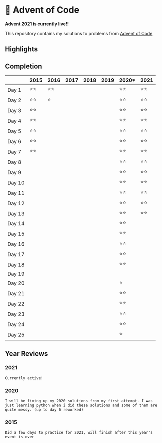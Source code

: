 # :christmas_tree: Advent of Code

**Advent 2021 is currently live!!**

This repository contains my solutions to problems from [Advent of Code](https://adventofcode.com/)

## Highlights

## Completion

|        |    2015    |    2016    |    2017    |    2018    |    2019    |    2020*   |    2021    |
| ------ |    ----    |    ----    |    ----    |    ----    |    ----    |    ----    |    ----    |
| Day 1  |:star::star:|:star::star:|            |            |            |:star::star:|:star::star:|
| Day 2  |:star::star:|:star:      |            |            |            |:star::star:|:star::star:|
| Day 3  |:star::star:|            |            |            |            |:star::star:|:star::star:|
| Day 4  |:star::star:|            |            |            |            |:star::star:|:star::star:|
| Day 5  |:star::star:|            |            |            |            |:star::star:|:star::star:|
| Day 6  |:star::star:|            |            |            |            |:star::star:|:star::star:|
| Day 7  |:star::star:|            |            |            |            |:star::star:|:star::star:|
| Day 8  |            |            |            |            |            |:star::star:|:star::star:|
| Day 9  |            |            |            |            |            |:star::star:|:star::star:|
| Day 10 |            |            |            |            |            |:star::star:|:star::star:|
| Day 11 |            |            |            |            |            |:star::star:|:star::star:|
| Day 12 |            |            |            |            |            |:star::star:|:star::star:|
| Day 13 |            |            |            |            |            |:star::star:|:star::star:|
| Day 14 |            |            |            |            |            |:star::star:|            |
| Day 15 |            |            |            |            |            |:star::star:|            |
| Day 16 |            |            |            |            |            |:star::star:|            |
| Day 17 |            |            |            |            |            |:star::star:|            |
| Day 18 |            |            |            |            |            |:star::star:|            |
| Day 19 |            |            |            |            |            |            |            |
| Day 20 |            |            |            |            |            |:star:      |            |
| Day 21 |            |            |            |            |            |:star::star:|            |
| Day 22 |            |            |            |            |            |:star::star:|            |
| Day 23 |            |            |            |            |            |:star::star:|            |
| Day 24 |            |            |            |            |            |:star::star:|            |
| Day 25 |            |            |            |            |            |:star:      |            |

## Year Reviews

### 2021

```Currently active!```

### 2020

```I will be fixing up my 2020 solutions from my first attempt. I was just learning python when i did these solutions and some of them are quite messy. (up to day 6 reworked)```

### 2015

```Did a few days to practice for 2021, will finish after this year's event is over```

